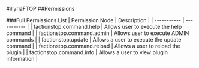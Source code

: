 #illyriaFTOP
##Permissions

###Full Permissions List
| Permission Node | Description |
| ----------- | ----------- |
| factionstop.command.help | Allows user to execute the help command |
| factionstop.command.admin | Allows user to execute ADMIN commands |
| factionstop.update | Allows a user to execute the update command |
| factionstop.command.reload | Allows a user to reload the plugin |
| factionstop.command.info | Allows a user to view plugin information |